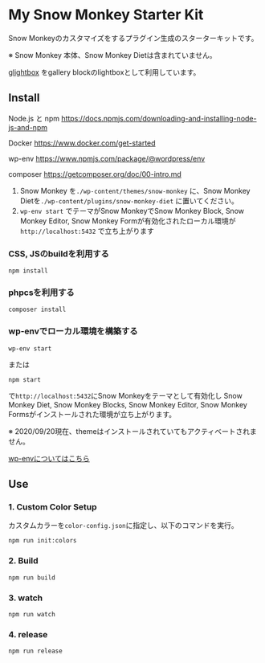 # My Snow Monkey Starter Kit

Snow Monkeyのカスタマイズをするプラグイン生成のスターターキットです。

※ Snow Monkey 本体、Snow Monkey Dietは含まれていません。

[glightbox](https://biati-digital.github.io/glightbox/) をgallery blockのlightboxとして利用しています。

## Install

Node.js と npm
https://docs.npmjs.com/downloading-and-installing-node-js-and-npm

Docker
https://www.docker.com/get-started

wp-env
https://www.npmjs.com/package/@wordpress/env

composer
https://getcomposer.org/doc/00-intro.md

1. Snow Monkey を`./wp-content/themes/snow-monkey` に、Snow Monkey Dietを`./wp-content/plugins/snow-monkey-diet` に置いてください。
2. `wp-env start` でテーマがSnow MonkeyでSnow Monkey Block, Snow Monkey Editor, Snow Monkey Formが有効化されたローカル環境が`http://localhost:5432` で立ち上がります

### CSS, JSのbuildを利用する

`npm install`

### phpcsを利用する

`composer install`

### wp-envでローカル環境を構築する

`wp-env start`

または

`npm start`

で`http://localhost:5432`にSnow Monkeyをテーマとして有効化し Snow Monkey Diet, Snow Monkey Blocks, Snow Monkey Editor, Snow Monkey Formsがインストールされた環境が立ち上がります。

※ 2020/09/20現在、themeはインストールされていてもアクティベートされません。

[wp-envについてはこちら](https://github.com/WordPress/gutenberg/tree/master/packages/env#readme)

## Use

### 1. Custom Color Setup

カスタムカラーを`color-config.json`に指定し、以下のコマンドを実行。

`npm run init:colors`

### 2. Build

`npm run build`

### 3. watch

`npm run watch`

### 4. release

`npm run release`

